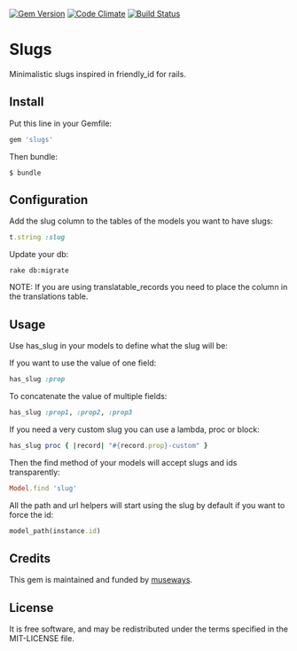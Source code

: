 [![Gem Version](https://badge.fury.io/rb/slugs.svg)](http://badge.fury.io/rb/slugs) [![Code Climate](https://codeclimate.com/github/museways/slugs/badges/gpa.svg)](https://codeclimate.com/github/museways/slugs) [![Build Status](https://travis-ci.org/museways/slugs.svg?branch=master)](https://travis-ci.org/museways/slugs)

# Slugs

Minimalistic slugs inspired in friendly_id for rails.

## Install

Put this line in your Gemfile:
```ruby
gem 'slugs'
```

Then bundle:

    $ bundle

## Configuration

Add the slug column to the tables of the models you want to have slugs:
```ruby
t.string :slug
```

Update your db:

    rake db:migrate

NOTE: If you are using translatable_records you need to place the column in the translations table.

## Usage

Use has_slug in your models to define what the slug will be:

If you want to use the value of one field:
```ruby
has_slug :prop
```

To concatenate the value of multiple fields:
```ruby
has_slug :prop1, :prop2, :prop3
```

If you need a very custom slug you can use a lambda, proc or block:
```ruby
has_slug proc { |record| "#{record.prop}-custom" }
```

Then the find method of your models will accept slugs and ids transparently:
```ruby
Model.find 'slug'
```

All the path and url helpers will start using the slug by default if you want to force the id:
```ruby
model_path(instance.id)
```

## Credits

This gem is maintained and funded by [museways](http://museways.com).

## License

It is free software, and may be redistributed under the terms specified in the MIT-LICENSE file.
